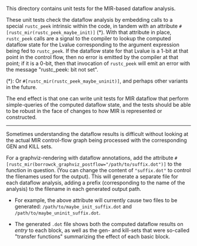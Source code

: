 This directory contains unit tests for the MIR-based dataflow
analysis.

These unit tests check the dataflow analysis by embedding calls to a
special `rustc_peek` intrinsic within the code, in tandem with an
attribute `#[rustc_mir(rustc_peek_maybe_init)]` (\*). With that
attribute in place, `rustc_peek` calls are a signal to the compiler to
lookup the computed dataflow state for the Lvalue corresponding to the
argument expression being fed to `rustc_peek`. If the dataflow state
for that Lvalue is a 1-bit at that point in the control flow, then no
error is emitted by the compiler at that point; if it is a 0-bit, then
that invocation of `rustc_peek` will emit an error with the message
"rustc_peek: bit not set".

(\*): Or `#[rustc_mir(rustc_peek_maybe_uninit)]`, and perhaps other
variants in the future.

The end effect is that one can write unit tests for MIR dataflow that
perform simple-queries of the computed dataflow state, and the tests
should be able to be robust in the face of changes to how MIR is
represented or constructed.

----

Sometimes understanding the dataflow results is difficult without
looking at the actual MIR control-flow graph being processed with the
corresponding GEN and KILL sets.

For a graphviz-rendering with dataflow annotations, add the attribute
`#[rustc_mir(borrowck_graphviz_postflow="/path/to/suffix.dot")]` to
the function in question. (You can change the content of
`"suffix.dot"` to control the filenames used for the output). This
will generate a separate file for each dataflow analysis, adding a
prefix (corresponding to the name of the analysis) to the filename in
each generated output path.

 * For example, the above attribute will currently cause two files to
   be generated: `/path/to/maybe_init_suffix.dot` and
   `/path/to/maybe_uninit_suffix.dot`.

 * The generated `.dot` file shows both the computed dataflow results
   on *entry* to each block, as well as the gen- and kill-sets that
   were so-called "transfer functions" summarizing the effect of each
   basic block.
